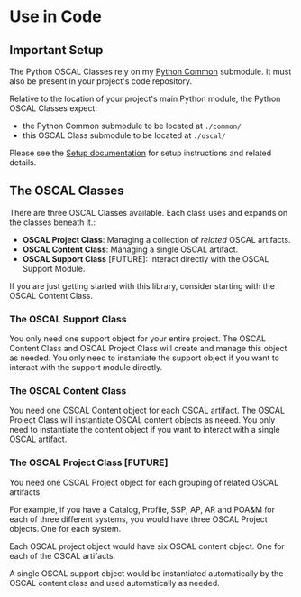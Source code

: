 # Use in Code

## Important Setup

The Python OSCAL Classes rely on my [Python Common](https://github.com/brian-ruf/common-python) submodule. It must also be present in your project's code repository. 

Relative to the location of your project's main Python module, the Python OSCAL Classes expect:
- the Python Common submodule to be located at `./common/`
- this OSCAL Class submodule to be located at `./oscal/`

Please see the [Setup documentation](./SETUP.md) for setup instructions and related details.

## The OSCAL Classes

There are three OSCAL Classes available. Each class uses and expands on the classes beneath it.:

- **OSCAL Project Class**: Managing a collection of _related_ OSCAL artifacts.
- **OSCAL Content Class**: Managing a single OSCAL artifact.
- **OSCAL Support Class** [FUTURE]: Interact directly with the OSCAL Support Module. 

If you are just getting started with this library, consider starting with the OSCAL Content Class.

### The OSCAL Support Class

You only need one support object for your entire project. The OSCAL Content Class and OSCAL Project Class will create and manage this object as needed. You only need to instantiate the support object if you want to interact with the support module directly.

### The OSCAL Content Class

You need one OSCAL Content object for each OSCAL artifact. The OSCAL Project Class will instantiate OSCAL content objects as neeed. You only need to instantiate the content object if you want to interact with a single OSCAL artifact.

### The OSCAL Project Class [FUTURE]

You need one OSCAL Project object for each grouping of related OSCAL artifacts. 

For example, if you have a Catalog, Profile, SSP, AP, AR and POA&M for each of three different systems, you would have three OSCAL Project objects. One for each system.

Each OSCAL project object would have six OSCAL content object. One for each of the OSCAL artifacts.

A single OSCAL support object would be instantiated automatically by the OSCAL content class and used automatically as needed.
